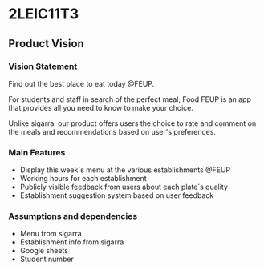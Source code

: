 # 2LEIC11T3
## Product Vision

### Vision Statement

Find out the best place to eat today @FEUP.

For students and staff in search of the perfect meal, Food FEUP is an app that provides all you need to know to make your choice.

Unlike sigarra, our product offers users the choice to rate and comment on the meals and recommendations based on user's preferences.

### Main Features
 - Display this week´s menu at the various establishments @FEUP
 - Working hours for each establishment
 - Publicly visible feedback from users about each plate´s quality
 - Establishment suggestion system based on user feedback

### Assumptions and dependencies

- Menu from sigarra
- Establishment info from sigarra
- Google sheets
- Student number
